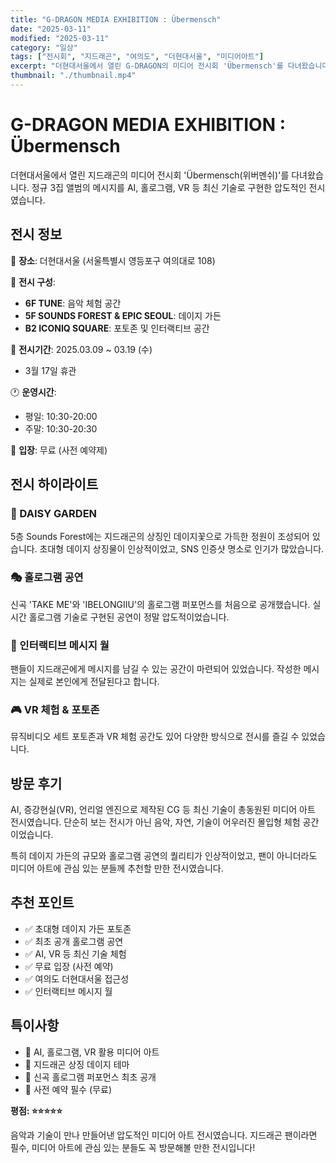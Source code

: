 ```yaml
---
title: "G-DRAGON MEDIA EXHIBITION : Übermensch"
date: "2025-03-11"
modified: "2025-03-11"
category: "일상"
tags: ["전시회", "지드래곤", "여의도", "더현대서울", "미디어아트"]
excerpt: "더현대서울에서 열린 G-DRAGON의 미디어 전시회 'Übermensch'를 다녀왔습니다. AI, 홀로그램, VR 등 최신 기술로 구현된 압도적인 미디어 아트 전시입니다."
thumbnail: "./thumbnail.mp4"
---
```


# G-DRAGON MEDIA EXHIBITION : Übermensch

더현대서울에서 열린 지드래곤의 미디어 전시회 'Übermensch(위버멘쉬)'를 다녀왔습니다. 정규 3집 앨범의 메시지를 AI, 홀로그램, VR 등 최신 기술로 구현한 압도적인 전시였습니다.

## 전시 정보

📍 **장소**: 더현대서울 (서울특별시 영등포구 여의대로 108)

🎨 **전시 구성**:
- **6F TUNE**: 음악 체험 공간
- **5F SOUNDS FOREST & EPIC SEOUL**: 데이지 가든
- **B2 ICONIQ SQUARE**: 포토존 및 인터랙티브 공간

📅 **전시기간**: 2025.03.09 ~ 03.19 (수)
- 3월 17일 휴관

🕐 **운영시간**:
- 평일: 10:30-20:00
- 주말: 10:30-20:30

🎫 **입장**: 무료 (사전 예약제)

## 전시 하이라이트

### 🌼 DAISY GARDEN
5층 Sounds Forest에는 지드래곤의 상징인 데이지꽃으로 가득한 정원이 조성되어 있습니다. 초대형 데이지 상징물이 인상적이었고, SNS 인증샷 명소로 인기가 많았습니다.

### 🎭 홀로그램 공연
신곡 'TAKE ME'와 'IBELONGIIU'의 홀로그램 퍼포먼스를 처음으로 공개했습니다. 실시간 홀로그램 기술로 구현된 공연이 정말 압도적이었습니다.

### 💬 인터랙티브 메시지 월
팬들이 지드래곤에게 메시지를 남길 수 있는 공간이 마련되어 있었습니다. 작성한 메시지는 실제로 본인에게 전달된다고 합니다.

### 🎮 VR 체험 & 포토존
뮤직비디오 세트 포토존과 VR 체험 공간도 있어 다양한 방식으로 전시를 즐길 수 있었습니다.

## 방문 후기

AI, 증강현실(VR), 언리얼 엔진으로 제작된 CG 등 최신 기술이 총동원된 미디어 아트 전시였습니다. 단순히 보는 전시가 아닌 음악, 자연, 기술이 어우러진 몰입형 체험 공간이었습니다.

특히 데이지 가든의 규모와 홀로그램 공연의 퀄리티가 인상적이었고, 팬이 아니더라도 미디어 아트에 관심 있는 분들께 추천할 만한 전시였습니다.

## 추천 포인트

- ✅ 초대형 데이지 가든 포토존
- ✅ 최초 공개 홀로그램 공연
- ✅ AI, VR 등 최신 기술 체험
- ✅ 무료 입장 (사전 예약)
- ✅ 여의도 더현대서울 접근성
- ✅ 인터랙티브 메시지 월

## 특이사항

- 🎨 AI, 홀로그램, VR 활용 미디어 아트
- 🌼 지드래곤 상징 데이지 테마
- 🎵 신곡 홀로그램 퍼포먼스 최초 공개
- 📱 사전 예약 필수 (무료)

**평점: ⭐⭐⭐⭐⭐**

음악과 기술이 만나 만들어낸 압도적인 미디어 아트 전시였습니다. 지드래곤 팬이라면 필수, 미디어 아트에 관심 있는 분들도 꼭 방문해볼 만한 전시입니다!
